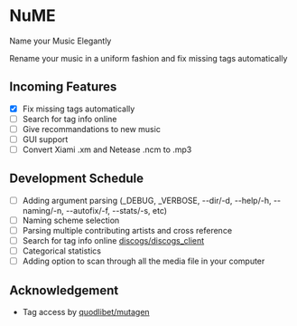 # NuME

Name your Music Elegantly

Rename your music in a uniform fashion and fix missing tags automatically

## Incoming Features

- [x] Fix missing tags automatically
- [ ] Search for tag info online
- [ ] Give recommandations to new music
- [ ] GUI support
- [ ] Convert Xiami .xm and Netease .ncm to .mp3

## Development Schedule
- [ ] Adding argument parsing (_DEBUG, _VERBOSE, --dir/-d, --help/-h, --naming/-n, --autofix/-f, --stats/-s, etc)
- [ ] Naming scheme selection
- [ ] Parsing multiple contributing artists and cross reference
- [ ] Search for tag info online [discogs/discogs_client](https://github.com/discogs/discogs_client)
- [ ] Categorical statistics
- [ ] Adding option to scan through all the media file in your computer

## Acknowledgement
- Tag access by [quodlibet/mutagen](https://github.com/quodlibet/mutagen)
